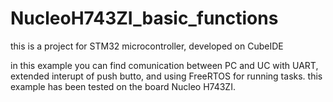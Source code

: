 # NucleoH743ZI_basic_functions
this is a project for STM32 microcontroller, developed on CubeIDE

in this example you can find comunication between PC and UC with UART, extended interupt of push butto, and using FreeRTOS for running tasks.
this example has been tested on the board Nucleo H743ZI.
